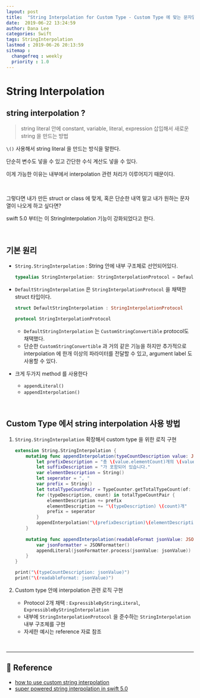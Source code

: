 ```yaml
---
layout: post
title:  "String Interpolation for Custom Type - Custom Type 에 맞는 문자열 삽입 구현하기"
date:  2019-06-22 13:24:59
author: Dana Lee
categories: Swift
tags: StringInterpolation
lastmod : 2019-06-26 20:13:59
sitemap :
  changefreq : weekly
  priority : 1.0
---
```


# String Interpolation

## string interpolation ?

> string literal 안에 constant, variable, literal, expression 삽입해서 새로운 string 을 만드는 방법

`\()` 사용해서 string literal 을 만드는 방식을 말한다.

단순히 변수도 넣을 수 있고 간단한 수식 계산도 넣을 수 있다.

이게 가능한 이유는 내부에서 interpolation 관련 처리가 이루어지기 때문이다.

&nbsp;

그렇다면 내가 만든 struct or class 에 맞게, 혹은 단순한 내역 말고 내가 원하는 문자열이 나오게 하고 싶다면?

swift 5.0 부터는 이 StringInterpolation 기능이 강화되었다고 한다.

&nbsp;

## 기본 원리

- `String.StringInterpolation` : String 안에 내부 구조체로 선언되어있다.

  ```swift
  typealias StringInterpolation: StringInterpolationProtocol = DefaultStringInterpolation ....
  ```

- `DefaultStringInterpolation` 은 `StringInterpolationProtocol` 을 채택한 struct 타입이다.

  ```swift
  struct DefaultStringInterpolation : StringInterpolationProtocol
  ```

  ```swift
  protocol StringInterpolationProtocol
  ```

  - `DefaultStringInterpolation` 는 `CustomStringConvertible` protocol도 채택했다.
  - 단순한 `CustomStringConvertible` 과 거의 같은 기능을 하지만 추가적으로 interpolation 에 한개 이상의 파라미터를 전달할 수 있고, argument label 도 사용할 수 있다.

- 크게 두가지 method 를 사용한다

  - `appendLiteral()`
  - `appendInterpolation()`

&nbsp;

## Custom Type 에서 string interpolation 사용 방법

1. `String.StringInterpolation` 확장해서 custom type 을 위한 로직 구현

   ```swift
   extension String.StringInterpolation {
       mutating func appendInterpolation(typeCountDescription value: JSONValue & TypeCountable) {
           let prefixDescription = "총 \(value.elementCount)개의 \(value.typeDescription) 데이터 중에 "
           let suffixDescription = "가 포함되어 있습니다."
           var elementDescription = String()
           let seperator = ", "
           var prefix = String()
           let totalTypeCountPair = TypeCounter.getTotalTypeCount(of: value)
           for (typeDescription, count) in totalTypeCountPair {
               elementDescription += prefix
               elementDescription += "\(typeDescription) \(count)개"
               prefix = seperator
           }
           appendInterpolation("\(prefixDescription)\(elementDescription)\(suffixDescription)")
       }
       
       mutating func appendInterpolation(readableFormat jsonValue: JSONValue) {
           var jsonFormatter = JSONFormatter()
           appendLiteral(jsonFormatter.process(jsonValue: jsonValue))
       }
   }
   ```

   ```swift
   print("\(typeCountDescription: jsonValue)")
   print("\(readableFormat: jsonValue)")
   ```

   

2. Custom type 안에 interpolation 관련 로직 구현

   - Protocol 2개 채택 : `ExpressibleByStringLiteral`, `ExpressibleByStringInterpolation`
   - 내부에 `StringInterpolationProtocol` 을 준수하는 `StringInterpolation` 내부 구조체를 구현
   - 자세한 예시는 reference 자료 참조

&nbsp;

---

## 📌 Reference

- [how to use custom string interpolation](https://www.hackingwithswift.com/articles/163/how-to-use-custom-string-interpolation-in-swift)
- [super powered string interpolation in swift 5.0](https://www.hackingwithswift.com/articles/178/super-powered-string-interpolation-in-swift-5-0)

